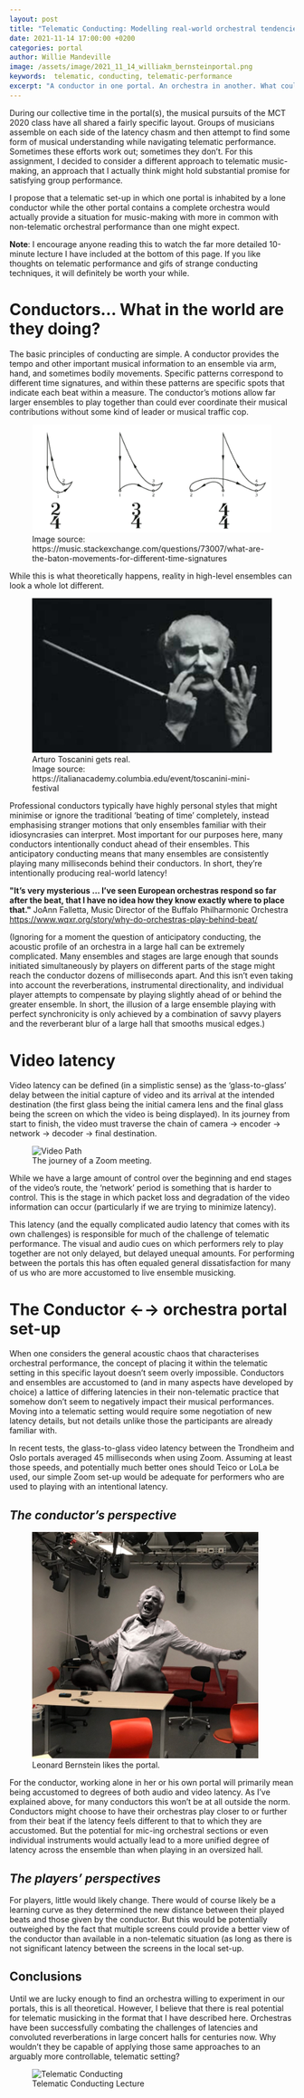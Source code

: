 ```yaml
---
layout: post
title: "Telematic Conducting: Modelling real-world orchestral tendencies via video latency"
date: 2021-11-14 17:00:00 +0200
categories: portal
author: Willie Mandeville
image: /assets/image/2021_11_14_williakm_bernsteinportal.png
keywords:  telematic, conducting, telematic-performance
excerpt: "A conductor in one portal. An orchestra in another. What could go wrong?"
---
```


During our collective time in the portal(s), the musical pursuits of the MCT 2020 class have all shared a fairly specific layout. Groups of musicians assemble on each side of the latency chasm and then attempt to find some form of musical understanding while navigating telematic performance. Sometimes these efforts work out; sometimes they don’t. For this assignment, I decided to consider a different approach to telematic music-making, an approach that I actually think might hold substantial promise for satisfying group performance.

I propose that a telematic set-up in which one portal is inhabited by a lone conductor while the other portal contains a complete orchestra would actually provide a situation for music-making with more in common with non-telematic orchestral performance than one might expect.

**Note**: I encourage anyone reading this to watch the far more detailed 10-minute lecture I have included at the bottom of this page. If you like thoughts on telematic performance and gifs of strange conducting techniques, it will definitely be worth your while.

# Conductors… What in the world are they doing?

The basic principles of conducting are simple. A conductor provides the tempo and other important musical information to an ensemble via arm, hand, and sometimes bodily movements. Specific patterns correspond to different time signatures, and within these patterns are specific spots that indicate each beat within a measure.  The conductor’s motions allow far larger ensembles to play together than could ever coordinate their musical contributions without some kind of leader or musical traffic cop.

<figure style="float: none">
   <img src="/assets/image/2021_11_14_williakm_conductingpatterns.png" alt="Conducting Patterns" title="" width="auto" />
   <figcaption>Image source: https://music.stackexchange.com/questions/73007/what-are-the-baton-movements-for-different-time-signatures</figcaption>
</figure>

While this is what theoretically happens, reality in high-level ensembles can look a whole lot different.

<figure style="float: none">
   <img src="/assets/image/2021_11_14_williakm_toscanini.jpeg" alt="Arturo Toscanini" title="" width="auto" />
   <figcaption>Arturo Toscanini gets real.</figcaption>
   <figcaption>Image source: https://italianacademy.columbia.edu/event/toscanini-mini-festival</figcaption>
</figure>

Professional conductors typically have highly personal styles that might minimise or ignore the traditional ‘beating of time’ completely, instead emphasising stranger motions that only ensembles familiar with their idiosyncrasies can interpret. Most important for our purposes here, many conductors intentionally conduct ahead of their ensembles. This anticipatory conducting means that many ensembles are consistently playing many milliseconds behind their conductors. In short, they’re intentionally producing real-world latency!

**"It’s very mysterious … I’ve seen European orchestras respond so far after the beat, that I have no idea how they know exactly where to place that."**
JoAnn Falletta, Music Director of the Buffalo Philharmonic Orchestra
https://www.wqxr.org/story/why-do-orchestras-play-behind-beat/

(Ignoring for a moment the question of anticipatory conducting, the acoustic profile of an orchestra in a large hall can be extremely complicated. Many ensembles and stages are large enough that sounds initiated simultaneously by players on different parts of the stage might reach the conductor dozens of milliseconds apart. And this isn’t even taking into account the reverberations, instrumental directionality, and individual player attempts to compensate by playing slightly ahead of or behind the greater ensemble. In short, the illusion of a large ensemble playing with perfect synchronicity is only achieved by a combination of savvy players and the reverberant blur of a large hall that smooths musical edges.)  

# Video latency

Video latency can be defined (in a simplistic sense) as the ‘glass-to-glass’ delay between the initial capture of video and its arrival at the intended destination (the first glass being the initial camera lens and the final glass being the screen on which the video is being displayed). In its journey from start to finish, the video must traverse the chain of camera → encoder → network → decoder → final destination.

<figure style="float: none">
   <img src="/assets/image/2021_11_14_williakm_videolatencypath.png" alt="Video Path" title="" width="auto" />
   <figcaption>The journey of a Zoom meeting.</figcaption>
</figure>

While we have a large amount of control over the beginning and end stages of the video’s route, the ‘network’ period is something that is harder to control. This is the stage in which packet loss and degradation of the video information can occur (particularly if we are trying to minimize latency).

This latency (and the equally complicated audio latency that comes with its own challenges) is responsible for much of the challenge of telematic performance. The visual and audio cues on which performers rely to play together are not only delayed, but delayed unequal amounts. For performing between the portals this has often equaled general dissatisfaction for many of us who are more accustomed to live ensemble musicking.

# The Conductor ←→ orchestra portal set-up

When one considers the general acoustic chaos that characterises orchestral performance, the concept of placing it within the telematic setting in this specific layout doesn’t seem overly impossible. Conductors and ensembles are accustomed to (and in many aspects have developed by choice) a lattice of differing latencies in their non-telematic practice that somehow don’t seem to negatively impact their musical performances. Moving into a telematic setting would require some negotiation of new latency details, but not details unlike those the participants are already familiar with.

In recent tests, the glass-to-glass video latency between the Trondheim and Oslo portals averaged 45 milliseconds when using Zoom. Assuming at least those speeds, and potentially much better ones should Teico or LoLa be used, our simple Zoom set-up would be adequate for performers who are used to playing with an intentional latency.

## *The conductor’s perspective*

<figure style="float: none">
   <img src="/assets/image/2021_11_14_williakm_bernsteinportal.png" alt="Leonard Bernstein" title="" width="auto" />
   <figcaption>Leonard Bernstein likes the portal.</figcaption>
</figure>

For the conductor, working alone in her or his own portal will primarily mean being accustomed to degrees of both audio and video latency. As I’ve explained above, for many conductors this won’t be at all outside the norm. Conductors might choose to have their orchestras play closer to or further from their beat if the latency feels different to that to which they are accustomed. But the potential for mic-ing orchestral sections or even individual instruments would actually lead to a more unified degree of latency across the ensemble than when playing in an oversized hall.

## *The players’ perspectives*
For players, little would likely change. There would of course likely be a learning curve as they determined the new distance between their played beats and those given by the conductor. But this would be potentially outweighed by the fact that multiple screens could provide a better view of the conductor than available in a non-telematic situation (as long as there is not significant latency between the screens in the local set-up.

## Conclusions
Until we are lucky enough to find an orchestra willing to experiment in our portals, this is all theoretical. However, I believe that there is real potential for telematic musicking in the format that I have described here. Orchestras have been successfully combating the challenges of latencies and convoluted reverberations in large concert halls for centuries now. Why wouldn’t they be capable of applying those same approaches to an arguably more controllable, telematic setting?

<figure style="float: none">
   <img src="https://drive.google.com/uc?&id=1b47AbK9qS8HyzcZfJBQPKgi4lST9hB_2" alt="Telematic Conducting" title="Telematic Conducting" width="auto" />
   <figcaption>Telematic Conducting Lecture</figcaption>
</figure>
